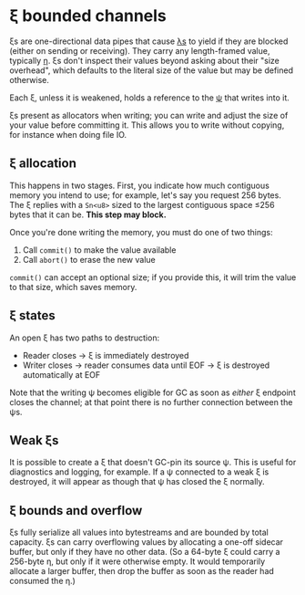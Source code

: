 # ξ bounded channels
ξs are one-directional data pipes that cause [λs](lambda.md) to yield if they are blocked (either on sending or receiving). They carry any length-framed value, typically [η](eta.md). ξs don't inspect their values beyond asking about their "size overhead", which defaults to the literal size of the value but may be defined otherwise.

Each ξ, unless it is weakened, holds a reference to the [ψ](psi.md) that writes into it.

ξs present as allocators when writing; you can write and adjust the size of your value before committing it. This allows you to write without copying, for instance when doing file IO.


## ξ allocation
This happens in two stages. First, you indicate how much contiguous memory you intend to use; for example, let's say you request 256 bytes. The ξ replies with a `Sn<u8>` sized to the largest contiguous space ≤256 bytes that it can be. **This step may block.**

Once you're done writing the memory, you must do one of two things:

1. Call `commit()` to make the value available
2. Call `abort()` to erase the new value

`commit()` can accept an optional size; if you provide this, it will trim the value to that size, which saves memory.


## ξ states
An open ξ has two paths to destruction:

+ Reader closes → ξ is immediately destroyed
+ Writer closes → reader consumes data until EOF → ξ is destroyed automatically at EOF

Note that the writing ψ becomes eligible for GC as soon as _either_ ξ endpoint closes the channel; at that point there is no further connection between the ψs.


## Weak ξs
It is possible to create a ξ that doesn't GC-pin its source ψ. This is useful for diagnostics and logging, for example. If a ψ connected to a weak ξ is destroyed, it will appear as though that ψ has closed the ξ normally.


## ξ bounds and overflow
ξs fully serialize all values into bytestreams and are bounded by total capacity. ξs can carry overflowing values by allocating a one-off sidecar buffer, but only if they have no other data. (So a 64-byte ξ could carry a 256-byte η, but only if it were otherwise empty. It would temporarily allocate a larger buffer, then drop the buffer as soon as the reader had consumed the η.)

